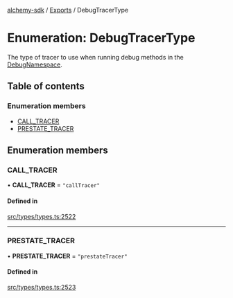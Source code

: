 [alchemy-sdk](../README.md) / [Exports](../modules.md) / DebugTracerType

# Enumeration: DebugTracerType

The type of tracer to use when running debug methods in the
[DebugNamespace](../classes/DebugNamespace.md).

## Table of contents

### Enumeration members

- [CALL\_TRACER](DebugTracerType.md#call_tracer)
- [PRESTATE\_TRACER](DebugTracerType.md#prestate_tracer)

## Enumeration members

### CALL\_TRACER

• **CALL\_TRACER** = `"callTracer"`

#### Defined in

[src/types/types.ts:2522](https://github.com/alchemyplatform/alchemy-sdk-js/blob/432c999/src/types/types.ts#L2522)

___

### PRESTATE\_TRACER

• **PRESTATE\_TRACER** = `"prestateTracer"`

#### Defined in

[src/types/types.ts:2523](https://github.com/alchemyplatform/alchemy-sdk-js/blob/432c999/src/types/types.ts#L2523)
